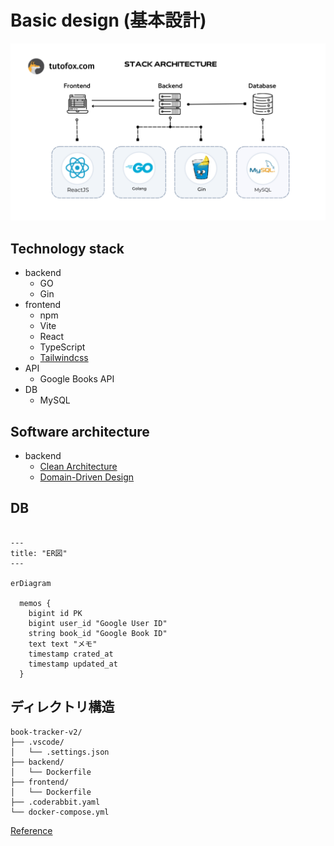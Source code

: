 # Basic design (基本設計)

![Stack architecture](stack-architecture.png)

## Technology stack
- backend
  - GO
  - Gin
- frontend
  - npm
  - Vite
  - React
  - TypeScript
  - [Tailwindcss](https://tailwindcss.com/)
- API
  - Google Books API
- DB
  - MySQL

## Software architecture
- backend
  - [Clean Architecture](https://blog.cleancoder.com/uncle-bob/2012/08/13/the-clean-architecture.html)
  - [Domain-Driven Design](https://martinfowler.com/bliki/DomainDrivenDesign.html)

## DB

```mermaid

---
title: "ER図"
---

erDiagram

  memos {
    bigint id PK
    bigint user_id "Google User ID"
    string book_id "Google Book ID"
    text text "メモ"
    timestamp crated_at
    timestamp updated_at
  }

```

## ディレクトリ構造
```
book-tracker-v2/
├── .vscode/
│   └── .settings.json
├── backend/
│   └── Dockerfile
├── frontend/
│   └── Dockerfile
├── .coderabbit.yaml
└── docker-compose.yml
```
[Reference](https://tree.nathanfriend.com/?s=(%27options!(%27fancy!true~fullPath!false~trailingSlash!true~rootDot!false)~5(%275%27book-tra4-v2*.vscode*3.settings.json*back0font0.coderabbi6do4-compose6%27)~version!%271%27)*%5Cn30end*3Do4file*3%20%204cker5source!6.yml*%0165430*)
